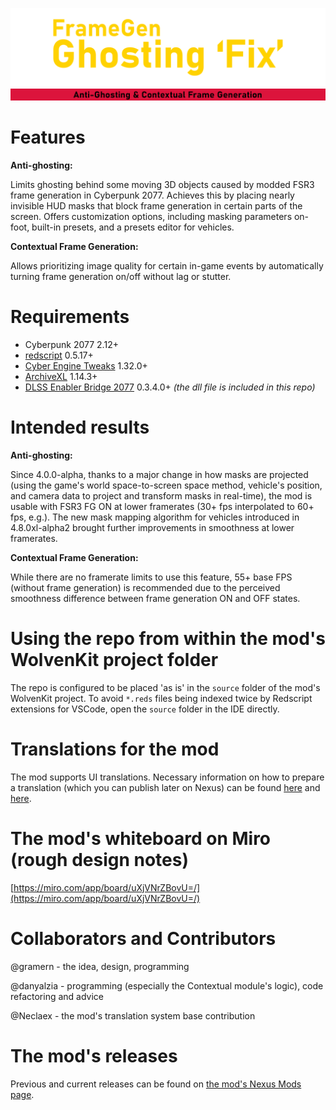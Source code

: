 ![FrameGen Ghosting 'Fix' logo](docs/assets/images/fgghostingfix_title_2000_500.png)
![Anti-Ghosting & Contextual Frame Generation logo](docs/assets/images/fgghostingfix_title_2000_ag_cfg.png)

# Features
**Anti-ghosting:** 

Limits ghosting behind some moving 3D objects caused by modded FSR3 frame generation in Cyberpunk 2077. Achieves this by placing nearly invisible HUD masks that block frame generation in certain parts of the screen. Offers customization options, including masking parameters on-foot, built-in presets, and a presets editor for vehicles.

**Contextual Frame Generation:** 

Allows prioritizing image quality for certain in-game events by automatically turning frame generation on/off without lag or stutter.


# Requirements
+ Cyberpunk 2077 2.12+
+ [redscript](https://github.com/jac3km4/redscript) 0.5.17+
+ [Cyber Engine Tweaks](https://github.com/maximegmd/CyberEngineTweaks) 1.32.0+
+ [ArchiveXL](https://github.com/psiberx/cp2077-archive-xl) 1.14.3+
+ [DLSS Enabler Bridge 2077](https://github.com/gramern/cp77-dlss-enabler-bridge) 0.3.4.0+ _(the dll file is included in this repo)_

# Intended results
**Anti-ghosting:**

Since 4.0.0-alpha, thanks to a major change in how masks are projected (using the game's world space-to-screen space method, vehicle's position, and camera data to project and transform masks in real-time), the mod is usable with FSR3 FG ON at lower framerates (30+ fps interpolated to 60+ fps, e.g.). The new mask mapping algorithm for vehicles introduced in 4.8.0xl-alpha2 brought further improvements in smoothness at lower framerates.

**Contextual Frame Generation:** 

While there are no framerate limits to use this feature, 55+ base FPS (without frame generation) is recommended due to the perceived smoothness difference between frame generation ON and OFF states.

# Using the repo from within the mod's WolvenKit project folder
The repo is configured to be placed 'as is' in the `source` folder of the mod's WolvenKit project. To avoid `*.reds` files being indexed twice by Redscript extensions for VSCode, open the `source` folder in the IDE directly.


# Translations for the mod
The mod supports UI translations. Necessary information on how to prepare a translation (which you can publish later on Nexus) can be found [here](docs/create-custom-translation.md) and [here](resources/bin/x64/plugins/cyber_engine_tweaks/mods/FrameGenGhostingFix/Translations/Translation-Blueprint.lua).

# The mod's whiteboard on Miro (rough design notes)
[https://miro.com/app/board/uXjVNrZBovU=/](https://miro.com/app/board/uXjVNrZBovU=/)

# Collaborators and Contributors
@gramern - the idea, design, programming

@danyalzia - programming (especially the Contextual module's logic), code refactoring and advice

@Neclaex - the mod's translation system base contribution

# The mod's releases
Previous and current releases can be found on [the mod's Nexus Mods page](https://www.nexusmods.com/cyberpunk2077/mods/13029).

